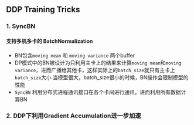 ## DDP Training Tricks
### 1. SyncBN
#### 支持多机多卡的 BatchNormalization

- BN包含`moving mean` 和 `moving variance` 两个buffer
- DP模式中的BN被设计为只利用主卡上的结果来计算`moving mean`和`moving variance`，进而广播给其他卡，这样实际上的`batch_size`就只有主卡上`batch_size`大小
当模型很大，batch_size很小的时候，BN操作会限制模型的性能
- `SyncBN` 利用分布式进程通讯接口在各个卡间进行通讯，进而利用所有数据计算BN

### 2. DDP下利用Gradient Accumulation进一步加速
#### 